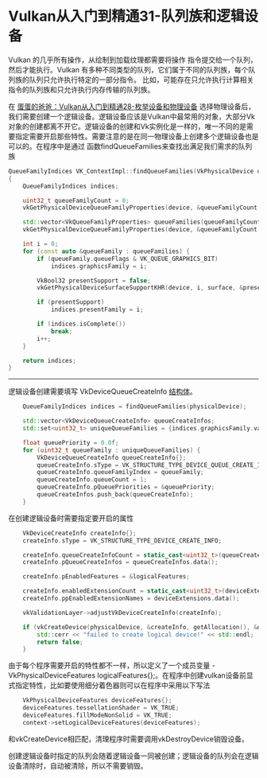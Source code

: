 # Vulkan从入门到精通31-队列族和逻辑设备

Vulkan 的几乎所有操作，从绘制到加载纹理都需要将操作 指令提交给一个队列，然后才能执行。Vulkan 有多种不同类型的队列，它们属于不同的队列族，每个队列族的队列只允许执行特定的一部分指令。 比如，可能存在只允许执行计算相关指令的队列族和只允许执行内存传输的队列族。

在 [蛋蛋的爸爸：Vulkan从入门到精通28-枚举设备和物理设备](https://zhuanlan.zhihu.com/p/458119912) 选择物理设备后，我们需要创建一个逻辑设备。逻辑设备应该是Vulkan中最常用的对象，大部分Vk对象的创建都离不开它。逻辑设备的创建和Vk实例化是一样的，唯一不同的是需要指定需要开启那些特性。需要注意的是在同一物理设备上创建多个逻辑设备也是可以的。在程序中是通过 函数findQueueFamilies来查找出满足我们需求的队列族

```cpp
QueueFamilyIndices VK_ContextImpl::findQueueFamilies(VkPhysicalDevice device)
{
    QueueFamilyIndices indices;

    uint32_t queueFamilyCount = 0;
    vkGetPhysicalDeviceQueueFamilyProperties(device, &queueFamilyCount, nullptr);

    std::vector<VkQueueFamilyProperties> queueFamilies(queueFamilyCount);
    vkGetPhysicalDeviceQueueFamilyProperties(device, &queueFamilyCount, queueFamilies.data());

    int i = 0;
    for (const auto &queueFamily : queueFamilies) {
        if (queueFamily.queueFlags & VK_QUEUE_GRAPHICS_BIT)
            indices.graphicsFamily = i;

        VkBool32 presentSupport = false;
        vkGetPhysicalDeviceSurfaceSupportKHR(device, i, surface, &presentSupport);

        if (presentSupport)
            indices.presentFamily = i;

        if (indices.isComplete())
            break;
        i++;
    }

    return indices;
}
```

------

逻辑设备创建需要填写 VkDeviceQueueCreateInfo [结构体](https://zhida.zhihu.com/search?content_id=190556940&content_type=Article&match_order=1&q=结构体&zhida_source=entity)。

```cpp
    QueueFamilyIndices indices = findQueueFamilies(physicalDevice);

    std::vector<VkDeviceQueueCreateInfo> queueCreateInfos;
    std::set<uint32_t> uniqueQueueFamilies = {indices.graphicsFamily.value(), indices.presentFamily.value()};

    float queuePriority = 0.0f;
    for (uint32_t queueFamily : uniqueQueueFamilies) {
        VkDeviceQueueCreateInfo queueCreateInfo{};
        queueCreateInfo.sType = VK_STRUCTURE_TYPE_DEVICE_QUEUE_CREATE_INFO;
        queueCreateInfo.queueFamilyIndex = queueFamily;
        queueCreateInfo.queueCount = 1;
        queueCreateInfo.pQueuePriorities = &queuePriority;
        queueCreateInfos.push_back(queueCreateInfo);
    }
```

在创建逻辑设备时需要指定要开启的属性

```cpp
    VkDeviceCreateInfo createInfo{};
    createInfo.sType = VK_STRUCTURE_TYPE_DEVICE_CREATE_INFO;

    createInfo.queueCreateInfoCount = static_cast<uint32_t>(queueCreateInfos.size());
    createInfo.pQueueCreateInfos = queueCreateInfos.data();

    createInfo.pEnabledFeatures = &logicalFeatures;

    createInfo.enabledExtensionCount = static_cast<uint32_t>(deviceExtensions.size());
    createInfo.ppEnabledExtensionNames = deviceExtensions.data();

    vkValidationLayer->adjustVkDeviceCreateInfo(createInfo);

    if (vkCreateDevice(physicalDevice, &createInfo, getAllocation(), &device) != VK_SUCCESS) {
        std::cerr << "failed to create logical device!" << std::endl;
        return false;
    }
```

由于每个程序需要开启的特性都不一样，所以定义了一个成员变量 - VkPhysicalDeviceFeatures logicalFeatures{};。在程序中创建vulkan设备前显式指定特性，比如要使用细分着色器则可以在程序中采用以下写法

```cpp
    VkPhysicalDeviceFeatures deviceFeatures{};
    deviceFeatures.tessellationShader = VK_TRUE;
    deviceFeatures.fillModeNonSolid = VK_TRUE;
    context->setLogicalDeviceFeatures(deviceFeatures);
```

和vkCreateDevice相匹配，清理程序时需要调用vkDestroyDevice销毁设备。

创建逻辑设备时指定的队列会随着逻辑设备一同被创建；逻辑设备的队列会在逻辑设备清除时，自动被清除，所以不需要销毁。